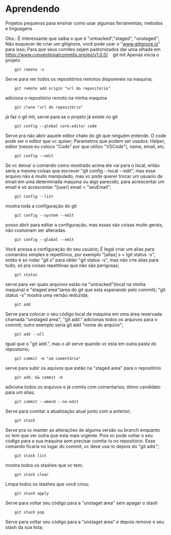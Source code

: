 # Aprendendo
Projetos pequenos para ensinar como usar algumas ferramentas, metodos e linguagens

Obs.: É interessante que saiba o que é "untracked","staged", "unstaged";
Não esquecer de criar um gitignore, você pode usar o "www.gitignore.io"
para isso;
Para que seus comites sejam padronizados dar uma olhada em  
https://www.conventionalcommits.org/en/v1.0.0/
&nbsp;&nbsp;
		git init
Apenas inicia o projeto
&nbsp;&nbsp;
		
		git remote -v
Serve para ver todos os repositórios remotos disponiveis na maquina;
&nbsp;&nbsp;

		git remote add origin "url do repositório"
adiciona o repositório remoto na minha maquina
&nbsp;&nbsp;

		git clone "url do repositório"
já faz o git init, serve para se o projeto já existe no git



		git config --global core.editor code
Serve pra não abrir aquele editor chato do git que ninguém entende. 
O code pode ser o editor que vc quiser; Parametros que podem ser usados:
Helper, editor (nesse eu coloco "Code" por que utilizo "VSCode"), name, 
email, etc.



		git config --edit
Se vc deixar o comando como mostrado acima ele vai para o local, então 
sería a mesma coisas que escrever "git config --local --edit", mas esse
arquivo não é muito manipulado, mas vc pode querer trocar um usuario  de 
email em uma determinada maquina ou algo parecido, para acrescentar um 
email é só acrescentar "[user] email = "seuEmail";



		git config --list
mostra toda a configuração do git



		git config --system --edit
posso abrir para editar a configuração, mas essas são coisas muito gerais, 
não costumam ser alteradas.



		git config --global --edit
Você acessa a configuração do seu usuário;
É legal criar um alias para comandos simples e repetitivos, por exemplo
"[alias] s = !git status -s", então é só rodar "git s" para obter 
"git status -s", mas não crie alias para tudo, só pra coisas repetitivas 
que não são perigosas;



		git status
serve para ver quais arquivos estão na "untracked"(local na minha maquina) 
e "staged area"(area do git que esta esperando pelo commit);
"git status -s" mostra uma versão reduzida;



		git add
Serve para colocar o seu código local da maquina em uma área reservada chamada
"unstaged area";
"git add." adicionas todos os arquivos para o commit; outro exemplo seria
git add "nome do arquivo";



		git add --all
Igual que o "git add.", mas o all serve quando vc esta em outra pasta do 
repositorio;



		git commit -m "um comentário"
serve para subir os aquivos que estão na "staged area" para o repositório



		git add. && commit -m
adiciona todos os arquivos e já comita com comentarios; ótimo candidato para
um alias;



		git commit --amend --no-edit
Serve para comitar a atualização atual junto com a anterior;



		git stash
Serve pra vc manter as alterações de alguma versão ou branch enquanto vc tem
que ver outra que esta mais urgente. Pois vc pode voltar o seu código para a 
sua maquina sem precisar comita-lo no repositório. Esse comando ficaria no 
lugar do commit, vc deve usa-lo depois do "git add.";



		git stash list
mostra todos os stashes que vc tem;



		git stash clear
Limpa todos os stashes que você criou;
		


		git stash apply
Serve para voltar seu código para a "unstaget area" sem apagar o stash



		git stash pop
Serve para voltar seu código para a "unstaget area" e depois remove o seu 
stash da sua lista;

